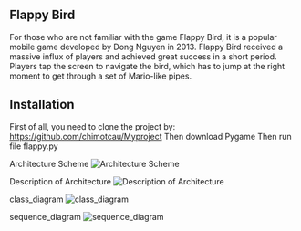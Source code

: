## Flappy Bird
For those who are not familiar with the game Flappy Bird, it is a popular mobile game developed by Dong Nguyen in 2013. Flappy Bird received a massive influx of players and achieved great success in a short period. Players tap the screen to navigate the bird, which has to jump at the right moment to get through a set of Mario-like pipes.
## Installation
First of all, you need to clone the project by:
  https://github.com/chimotcau/Myproject
Then download Pygame
Then run file flappy.py

Architecture Scheme
![Architecture Scheme](https://github.com/user-attachments/assets/5db321a5-e1bd-4499-8ba2-c1b6d96a9700)

Description of Architecture
![Description of Architecture](https://github.com/user-attachments/assets/f6232819-cf6f-4c48-af05-2b39293872cc)

class_diagram
![class_diagram](https://github.com/user-attachments/assets/f56be11d-960e-405b-aacf-2972e1a786a4)

sequence_diagram
![sequence_diagram](https://github.com/user-attachments/assets/ca3bf0b6-fa6d-4cd7-9d89-0c59419b6899)

